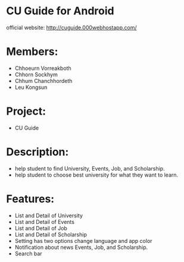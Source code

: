 # CU Guide for Android

official website: http://cuguide.000webhostapp.com/

# Members:
  - Chhoeurn Vorreakboth
  - Chhorn Sockhym
  - Chhum Chanchhordeth
  - Leu Kongsun
  
# Project:
  - CU Guide

# Description:
  - help student to find University, Events, Job, and Scholarship.
  - help student to choose best university for what they want to learn.

# Features:
  - List and Detail of University
  - List and Detail of Events
  - List and Detail of Job
  - List and Detail of Scholarship
  - Setting has two options change language and app color
  - Notification about news Events, Job, and Scholarship.
  - Search bar
